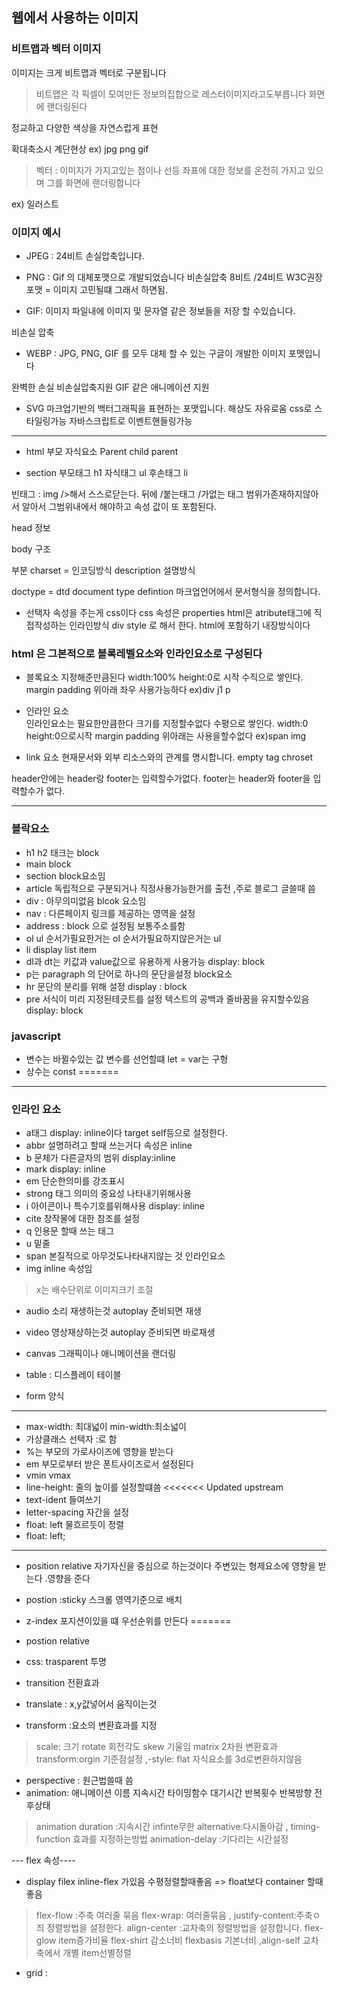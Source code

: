 ## 웹에서 사용하는 이미지

### 비트맵과 벡터 이미지

이미지는 크게 비트맵과 벡터로 구분됩니다

> 비트맵은 각 픽셀이 모여만든 정보의집합으로 레스터이미지라고도부릅니다 화면에 랜더링된다

정교하고 다양한 색상을 자연스럽게 표현

확대축소시 계단현상
ex) jpg png gif

> 벡터 : 이미지가 가지고있는 점이나 선등 좌표에 대한 정보를 온전히 가지고 있으며 그를 화면에 랜더링합니다


ex) 일러스트


### 이미지 예시
* JPEG :  24비트 손실압축입니다.

* PNG : Gif 의 대체포맷으로 개발되었습니다
비손실압축
8비트 /24비트
W3C권장포맷 = 이미지 고민될떄 그래서 하면됨.

* GIF: 이미지 파일내에 이미지 및 문자열 같은 정보들을 저장 할 수있습니다.

비손실 압축

* WEBP : JPG, PNG, GIF 를 모두 대체 할 수 있는 구글이 개발한 이미지 포맷입니다

완벽한 손실 비손실압축지원
GIF 같은 애니메이션 지원


* SVG
마크업기반의 백터그래픽을 표현하는 포맷입니다.
해상도 자유로움
css로 스타일링가능
자바스크립트로 이벤트핸들링가능

<hr>

* html 부모 자식요소
Parent
child
parent


* section 부모태그
h1 자식태그
ul 후손태그
li

빈태그
: img />해서 스스로닫는다. 뒤에 /붙는태그 /가없는 태그 범위가존재하지않아서 알아서 그범위내에서 해야하고 속성 값이 또 포함된다.

head 정보

body 구조

부분 charset = 인코딩방식
description 설명방식

doctype = dtd document type defintion 마크업언어에서 문서형식을 정의합니다.

* 선택자 속성을 주는게 css이다
css 속성은 properties html은 atribute태그에 직접작성하는 인라인방식
div style 로 해서 한다.
html에 포함하기 내장방식이다

### html 은 그본적으로 블록레벨요소와 인라인요소로 구성된다
* 블록요소 지정해준만큼된다
width:100% height:0로 시작
수직으로 쌓인다.
margin padding 위아래 좌우 사용가능하다
ex)div j1 p

* 인라인 요소  
인라인요소는 필요한만큼한다
크기를 지정할수없다
수평으로 쌓인다.
width:0 height:0으로시작
margin padding 위아래는 사용을할수없다
ex)span img

* link 요소 현재문서와 외부 리소스와의 관계를 명시합니다.
 empty tag 
 chroset

header안에는 header랑 footer는 입력할수가없다.
 footer는 header와 footer을 입력할수가 없다.

<hr>

### 블락요소
* h1 h2 태크는 block
* main block
* section block요소임
* article 독립적으로 구분되거나 직정사용가능한거를 출전 ,주로 블로그 글쓸때 씀
* div : 아무의미없음 blcok 요소임
* nav : 다른페이지 링크를 제공하는 영역을 설정
* address : block 으로 설정됨 보통주소를함
* ol ul 순서가필요한거는 ol 순서가필요하지않은거는 ul
* li display list item
* dl과 dt는 키값과 value값으로 유용하게 사용가능
display: block
* p는 paragraph 의 단어로 하나의 문단을설정
 block요소
 * hr 문단의 분리를 위해 설정 display : block
 * pre 서식이 미리 지정된테긋트를 설정 텍스트의 공백과 줄바꿈을 유지할수있음
 display: block

### javascript
* 변수는 바뀔수있는 값 변수를 선언할떄 let = var는 구형
* 상수는 const
=======
<hr>

 ### 인라인 요소
 * a태그 display: inline이다 target self등으로 설정한다.
 * abbr 설명하려고 할때 쓰는거다 속성은 inline
* b 문체가 다른글자의 범위 display:inline
* mark display: inline
* em 단순한의미를 강조표시 
* strong 태그 의미의 중요성 나타내기위해사용
* i 아이콘이나 특수기호를위해사용 display: inline
* cite 창작물에 대한 참조를 설정
* q 인용문 할때 쓰는 태그
* u 밑줄
* span 본질적으로 아무것도나타내지않는 것 인라인요소
* img inline 속성임
> x는 배수단위로 이미지크기 조절 
* audio 소리 재생하는것 autoplay 준비되면 재생 
* video 영상재상하는것 autoplay 준비되면 바로재생
* canvas 그래픽이나 애니메이션을 랜더링

* table : 디스플레이 테이블
* form  양식



-----------------------------
* max-width: 최대넓이 min-width:최소넓이
* 가상클래스 선택자 :로 함
* %는 부모의 가로사이즈에 영향을 받는다
* em 부모로부터 받은 폰트사이즈로서 설정된다
* vmin vmax 
* line-height: 줄의 높이를 설정할떄씀
<<<<<<< Updated upstream
* text-ident 들여쓰기 
* letter-spacing  자간을 설정
* float: left 물흐르듯이 정렬
* float: left;


--------------------
* position relative 자기자신을 중심으로 하는것이다
주변있는 형제요소에 영향을 받는다 .영향을 준다

* postion :sticky 스크롤 영역기준으로 배치
* z-index 포지션이있을 떄 우선순위를 만든다
=======
* postion relative


* css: trasparent 투명
* transition 전환효과 
* translate : x,y값넣어서 움직이는것
* transform :요소의 변환효과를 지정
> scale: 크기 rotate 회전각도 skew 기울임 matrix 2차원 변환효과 transform:orgin 기준점설정 ,-style: flat 자식요소를 3d로변환하지않음

* perspective : 원근법쓸때 씀
* animation: 애니메이션 이름 지속시간 타이밍함수 대기시간 반복횟수 반복방향 전후상태
> animation duration :지속시간 infinte무한 alternative:다시돌아감 , timing-function 효과를 지정하는방법 animation-delay :기다리는 시간설정 


--- flex 속성----
* display filex inline-flex 가있음 수평정렬할때좋음 => float보다 container 할때 좋음
> flex-flow :주축 여러줄 묶음 flex-wrap: 여러줄묶음 ,  justify-content:주축ㅇ즤 정렬방법을 설정한다. 
> align-center :교차축의 정렬방법을 설정합니다. flex-glow item증가비율 flex-shirt 감소너비 flexbasis 기본너비 ,align-self 교차축에서 개별 item선별정렬

* grid : 